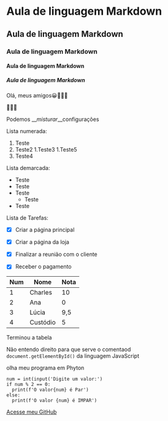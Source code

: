 # Aula de linguagem Markdown
## Aula de linguagem Markdown
### Aula de linguagem Markdown
#### Aula de linguagem Markdown
##### Aula de linguagem Markdown

Olá, meus amigos:grinning::hankey::poop::shit:

🐷🐷🐷

Podemos __*misturar*__configurações

Lista numerada:

1. Teste
0. Teste2
  1.Teste3
  1.Teste5
999. Teste4

Lista demarcada:

* Teste
* Teste
* Teste
  * Teste
* Teste

Lista de Tarefas:

- [x] Criar a página principal
- [x] Criar a página da loja
- [x] Finalizar a reunião com o cliente
- [x] Receber o pagamento


Num | Nome | Nota
---|---|---
1 | Charles | 10
2 | Ana | 0
3 | Lúcia | 9,5
4 | Custódio | 5

Terminou a tabela

Não entendo direito para que serve o comentaod `document.getElementById()` da linguagem JavaScript

olha meu programa em Phyton
```
num = int(input('Digite um valor:')
if num % 2 == 0:
  print(f'O valor{num} é Par')
else:
  print(f'O valor {num} é IMPAR')
```

[Acesse meu GitHub](https://github.com/charles4souza)



